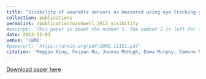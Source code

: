 ```yaml
---
title: "Visibility of wearable sensors as measured using eye tracking glasses"
collection: publications
permalink: /publication/wishwell_2013_visibility
#excerpt: 'This paper is about the number 1. The number 2 is left for future work.'
date: 2013-12-03
venue: 'CBMI'
#paperurl: 'https://arxiv.org/pdf/2008.11151.pdf'
citation: 'Meggan King, Feiyan Hu, Joanna McHugh, Emma Murphy, Eamonn Newman, Kate Irving, Alan F Smeaton. (2019). &quot;Visibility of wearable sensors as measured using eye tracking glasses.&quot; <i>5th International Workshop on Intelligent Environments Supporting Healthcare and Well-being (WISHWell) 2013</i>. '
---
```

<!--- This paper is about the number 1. The number 2 is left for future work.-->
[Download paper here](http://doras.dcu.ie/19706/1/king_et_al_visibility.pdf)

<!--- Recommended citation: Your Name, You. (2009). "Paper Title Number 1." <i>Journal 1</i>. 1(1) .-->
